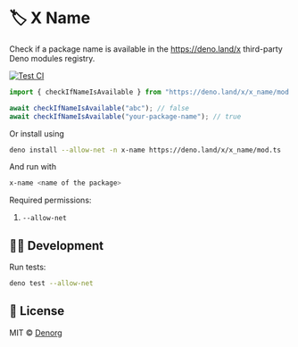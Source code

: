 # 🏷️ X Name

Check if a package name is available in the https://deno.land/x third-party Deno modules registry.

[![Test CI](https://github.com/denorg/x-name/workflows/Test%20CI/badge.svg)](https://github.com/denorg/x-name/actions)

```ts
import { checkIfNameIsAvailable } from "https://deno.land/x/x_name/mod.ts";

await checkIfNameIsAvailable("abc"); // false
await checkIfNameIsAvailable("your-package-name"); // true
```

Or install using
```bash
deno install --allow-net -n x-name https://deno.land/x/x_name/mod.ts
```
And run with 
```bash
x-name <name of the package>
```

Required permissions:

1. `--allow-net`

## 👩‍💻 Development

Run tests:

```bash
deno test --allow-net
```

## 📄 License

MIT © [Denorg](https://den.org.in)
